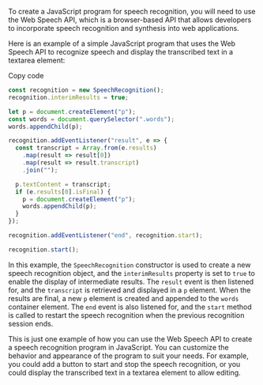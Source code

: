 To create a JavaScript program for speech recognition, you will need to use the Web Speech API, which is a browser-based API that allows developers to incorporate speech recognition and synthesis into web applications.

Here is an example of a simple JavaScript program that uses the Web Speech API to recognize speech and display the transcribed text in a textarea element:

Copy code

```js
const recognition = new SpeechRecognition();
recognition.interimResults = true;

let p = document.createElement("p");
const words = document.querySelector(".words");
words.appendChild(p);

recognition.addEventListener("result", e => {
  const transcript = Array.from(e.results)
    .map(result => result[0])
    .map(result => result.transcript)
    .join("");

  p.textContent = transcript;
  if (e.results[0].isFinal) {
    p = document.createElement("p");
    words.appendChild(p);
  }
});

recognition.addEventListener("end", recognition.start);

recognition.start();
```

In this example, the `SpeechRecognition` constructor is used to create a new speech recognition object, and the `interimResults` property is set to `true` to enable the display of intermediate results. The `result` event is then listened for, and the `transcript` is retrieved and displayed in a `p` element. When the results are final, a new `p` element is created and appended to the `words` container element. The `end` event is also listened for, and the `start` method is called to restart the speech recognition when the previous recognition session ends.

This is just one example of how you can use the Web Speech API to create a speech recognition program in JavaScript. You can customize the behavior and appearance of the program to suit your needs. For example, you could add a button to start and stop the speech recognition, or you could display the transcribed text in a textarea element to allow editing.
